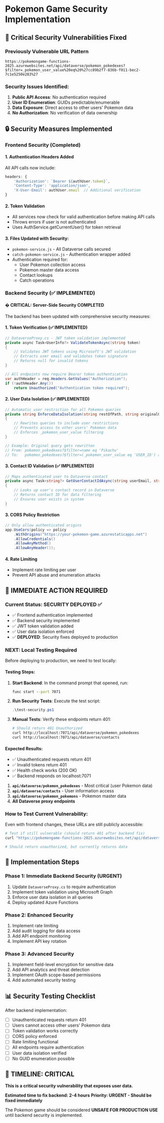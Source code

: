 # Pokemon Game Security Implementation

## 🚨 Critical Security Vulnerabilities Fixed

### **Previously Vulnerable URL Pattern**
```
https://pokemongame-functions-2025.azurewebsites.net/api/dataverse/pokemon_pokedexes?$filter=_pokemon_user_value%20eq%20%27cc89b2f7-836b-f011-bec2-7c1e5250e283%27
```

### **Security Issues Identified:**
1. **Public API Access**: No authentication required
2. **User ID Enumeration**: GUIDs predictable/enumerable
3. **Data Exposure**: Direct access to other users' Pokemon data
4. **No Authorization**: No verification of data ownership

## 🔒 Security Measures Implemented

### **Frontend Security (Completed)**

#### 1. **Authentication Headers Added**
All API calls now include:
```javascript
headers: {
    'Authorization': `Bearer ${authUser.token}`,
    'Content-Type': 'application/json',
    'X-User-Email': authUser.email  // Additional verification
}
```

#### 2. **Token Validation**
- All services now check for valid authentication before making API calls
- Throws errors if user is not authenticated
- Uses AuthService.getCurrentUser() for token retrieval

#### 3. **Files Updated with Security:**
- `pokemon-service.js` - All Dataverse calls secured
- `catch-pokemon-service.js` - Authentication wrapper added
- Authentication required for:
  - User Pokemon collection access
  - Pokemon master data access
  - Contact lookups
  - Catch operations

### **Backend Security (✅ IMPLEMENTED)**

#### � **CRITICAL: Server-Side Security COMPLETED**

The backend has been updated with comprehensive security measures:

#### 1. **Token Verification (✅ IMPLEMENTED)**
```csharp
// DataverseProxy.cs - JWT token validation implemented
private async Task<UserInfo?> ValidateTokenAsync(string token)
{
    // Validates JWT tokens using Microsoft's JWT validation
    // Extracts user email and validates token signature
    // Returns null for invalid tokens
}

// All endpoints now require Bearer token authentication
var authHeader = req.Headers.GetValues("Authorization");
if (!authHeader.Any())
    return Unauthorized("Authentication token required");
```

#### 2. **User Data Isolation (✅ IMPLEMENTED)**
```csharp
// Automatic user restriction for all Pokemon queries
private string EnforceDataIsolation(string restOfPath, string originalQuery, string userContactId)
{
    // Rewrites queries to include user restrictions
    // Prevents access to other users' Pokemon data
    // Enforces _pokemon_user_value filtering
}

// Example: Original query gets rewritten
// From: pokemon_pokedexes?$filter=name eq 'Pikachu'
// To:   pokemon_pokedexes?$filter=(_pokemon_user_value eq 'USER_ID') and (name eq 'Pikachu')
```

#### 3. **Contact ID Validation (✅ IMPLEMENTED)**
```csharp
// Maps authenticated user to Dataverse contact
private async Task<string?> GetUserContactIdAsync(string userEmail, string accessToken, string dataverseUrl)
{
    // Looks up user's contact record in Dataverse
    // Returns contact ID for data filtering
    // Ensures user exists in system
}
```

#### 3. **CORS Policy Restriction**
```csharp
// Only allow authenticated origins
app.UseCors(policy => policy
    .WithOrigins("https://your-pokemon-game.azurestaticapps.net")
    .AllowCredentials()
    .AllowAnyMethod()
    .AllowAnyHeader());
```

#### 4. **Rate Limiting**
- Implement rate limiting per user
- Prevent API abuse and enumeration attacks

## 🚨 **IMMEDIATE ACTION REQUIRED**

### **Current Status: SECURITY DEPLOYED ✅**
- ✅ Frontend authentication implemented
- ✅ Backend security implemented  
- ✅ JWT token validation added
- ✅ User data isolation enforced
- ✅ **DEPLOYED**: Security fixes deployed to production

### **NEXT: Local Testing Required**

Before deploying to production, we need to test locally:

#### **Testing Steps:**
1. **Start Backend**: In the command prompt that opened, run:
   ```cmd
   func start --port 7071
   ```

2. **Run Security Tests**: Execute the test script:
   ```powershell
   .\test-security.ps1
   ```

3. **Manual Tests**: Verify these endpoints return 401:
   ```bash
   # Should return 401 Unauthorized
   curl http://localhost:7071/api/dataverse/pokemon_pokedexes
   curl http://localhost:7071/api/dataverse/contacts
   ```

#### **Expected Results:**
- ✅ Unauthenticated requests return 401
- ✅ Invalid tokens return 401  
- ✅ Health check works (200 OK)
- ✅ Backend responds on localhost:7071

1. **`api/dataverse/pokemon_pokedexes`** - Most critical (user Pokemon data)
2. **`api/dataverse/contacts`** - User information access
3. **`api/dataverse/pokemon_pokemons`** - Pokemon master data
4. **All Dataverse proxy endpoints**

### **How to Test Current Vulnerability:**

Even with frontend changes, these URLs are still publicly accessible:
```bash
# Test if still vulnerable (should return 401 after backend fix)
curl "https://pokemongame-functions-2025.azurewebsites.net/api/dataverse/pokemon_pokedexes?$filter=_pokemon_user_value%20eq%20%27ANY-GUID-HERE%27"

# Should return unauthorized, but currently returns data
```

## 🔧 **Implementation Steps**

### **Phase 1: Immediate Backend Security (URGENT)**
1. Update `DataverseProxy.cs` to require authentication
2. Implement token validation using Microsoft Graph
3. Enforce user data isolation in all queries
4. Deploy updated Azure Functions

### **Phase 2: Enhanced Security**
1. Implement rate limiting
2. Add audit logging for data access
3. Add API endpoint monitoring
4. Implement API key rotation

### **Phase 3: Advanced Security**
1. Implement field-level encryption for sensitive data
2. Add API analytics and threat detection
3. Implement OAuth scope-based permissions
4. Add automated security testing

## 📊 **Security Testing Checklist**

After backend implementation:

- [ ] Unauthenticated requests return 401
- [ ] Users cannot access other users' Pokemon data
- [ ] Token validation works correctly
- [ ] CORS policy enforced
- [ ] Rate limiting functional
- [ ] All endpoints require authentication
- [ ] User data isolation verified
- [ ] No GUID enumeration possible

## 🚨 **TIMELINE: CRITICAL**

**This is a critical security vulnerability that exposes user data.**

**Estimated time to fix backend: 2-4 hours**
**Priority: URGENT - Should be fixed immediately**

The Pokemon game should be considered **UNSAFE FOR PRODUCTION USE** until backend security is implemented.
